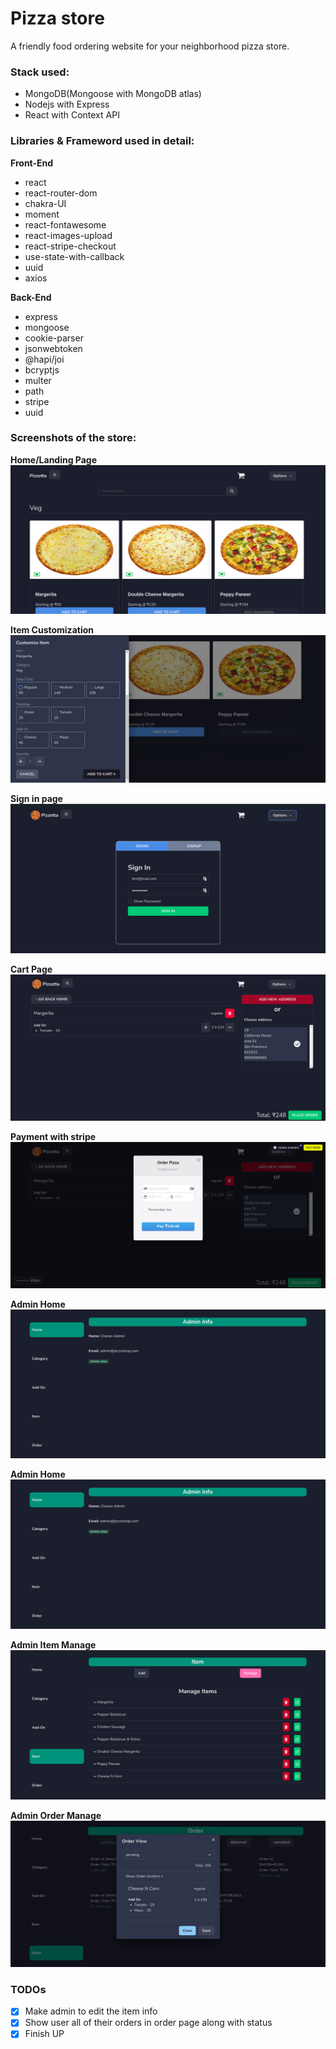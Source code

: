 # Pizza store

A friendly food ordering website for your neighborhood pizza store.

### **Stack used:**  
* MongoDB(Mongoose with MongoDB atlas)  
* Nodejs with Express  
* React with Context API  

### **Libraries & Frameword used in detail:**  
**Front-End**  
* react  
* react-router-dom  
* chakra-UI  
* moment  
* react-fontawesome  
* react-images-upload  
* react-stripe-checkout  
* use-state-with-callback  
* uuid  
* axios  

**Back-End**  
* express  
* mongoose  
* cookie-parser  
* jsonwebtoken  
* @hapi/joi  
* bcryptjs  
* multer  
* path  
* stripe  
* uuid  

### **Screenshots of the store:**

**Home/Landing Page**
![Home](./screenshots/Selection_105.png)

**Item Customization**
![Item Customization](./screenshots/Selection_106.png)

**Sign in page**
![Signin](./screenshots/Selection_107.png)

**Cart Page**
![Cart](./screenshots/Selection_108.png)

**Payment with stripe**
![Stripe](./screenshots/Selection_109.png)

**Admin Home**
![Admin Home](./screenshots/Selection_110.png)

**Admin Home**
![Admi Home](./screenshots/Selection_110.png)

**Admin Item Manage**
![Admin Item](./screenshots/Selection_111.png)

**Admin Order Manage**
![Admin Order](./screenshots/Selection_112.png)

### TODOs
- [x] Make admin to edit the item info
- [x] Show user all of their orders in order page along with status
- [x] Finish UP
